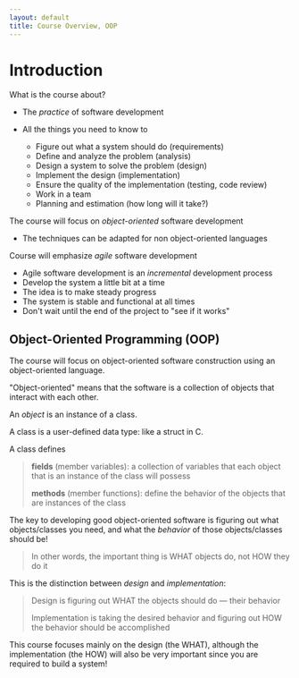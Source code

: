 ```yaml
---
layout: default
title: Course Overview, OOP
---
```


Introduction
============

What is the course about?

-   The *practice* of software development
-   All the things you need to know to

    -   Figure out what a system should do (requirements)
    -   Define and analyze the problem (analysis)
    -   Design a system to solve the problem (design)
    -   Implement the design (implementation)
    -   Ensure the quality of the implementation (testing, code review)
    -   Work in a team
    -   Planning and estimation (how long will it take?)

The course will focus on *object-oriented* software development

-   The techniques can be adapted for non object-oriented languages

Course will emphasize *agile* software development

-   Agile software development is an *incremental* development process
-   Develop the system a little bit at a time
-   The idea is to make steady progress
-   The system is stable and functional at all times
-   Don't wait until the end of the project to "see if it works"

Object-Oriented Programming (OOP)
---------------------------------

The course will focus on object-oriented software construction using an object-oriented language.

"Object-oriented" means that the software is a collection of objects that interact with each other.

An *object* is an instance of a class.

A class is a user-defined data type: like a struct in C.

A class defines

> **fields** (member variables): a collection of variables that each object that is an instance of the class will possess
>
> **methods** (member functions): define the behavior of the objects that are instances of the class

The key to developing good object-oriented software is figuring out what objects/classes you need, and what the *behavior* of those objects/classes should be!

> In other words, the important thing is WHAT objects do, not HOW they do it

This is the distinction between *design* and *implementation*:

> Design is figuring out WHAT the objects should do &mdash; their behavior
>
> Implementation is taking the desired behavior and figuring out HOW the behavior should be accomplished

This course focuses mainly on the design (the WHAT), although the implementation (the HOW) will also be very important since you are required to build a system!